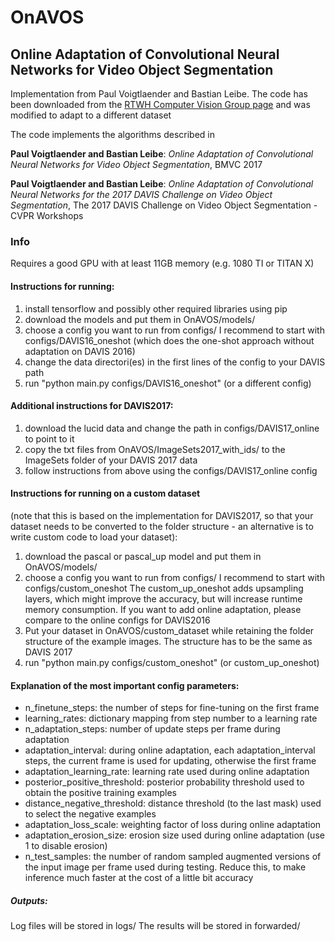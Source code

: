 # OnAVOS

## Online Adaptation of Convolutional Neural Networks for Video Object Segmentation

Implementation from Paul Voigtlaender and Bastian Leibe.
The code has been downloaded from the [RTWH Computer Vision Group page](https://www.vision.rwth-aachen.de/software/OnAVOS)
and was modified to adapt to a different dataset

The code implements the algorithms described in

**Paul Voigtlaender and Bastian Leibe**: *Online Adaptation of Convolutional Neural Networks for Video Object Segmentation*, BMVC 2017

**Paul Voigtlaender and Bastian Leibe**: *Online Adaptation of Convolutional Neural Networks for the 2017 DAVIS Challenge on Video Object Segmentation*, The 2017 DAVIS Challenge on Video Object Segmentation - CVPR Workshops

### Info

Requires a good GPU with at least 11GB memory (e.g. 1080 TI or TITAN X)

#### Instructions for running:

1. install tensorflow and possibly other required libraries using pip
2. download the models and put them in OnAVOS/models/
3. choose a config you want to run from configs/
I recommend to start with configs/DAVIS16_oneshot (which does the one-shot approach without adaptation on DAVIS 2016)
4. change the data directori(es) in the first lines of the config to your DAVIS path
5. run "python main.py configs/DAVIS16_oneshot" (or a different config)

#### Additional instructions for DAVIS2017:

1. download the lucid data and change the path in configs/DAVIS17_online to point to it
2. copy the txt files from OnAVOS/ImageSets2017_with_ids/ to the ImageSets folder of your DAVIS 2017 data
3. follow instructions from above using the configs/DAVIS17_online config

#### Instructions for running on a custom dataset

(note that this is based on the implementation for DAVIS2017, so that your dataset needs to be converted to the folder structure - an alternative is to write custom code to load your dataset):
1. download the pascal or pascal_up model and put them in OnAVOS/models/
2. choose a config you want to run from configs/ 
I recommend to start with configs/custom_oneshot The custom_up_oneshot adds upsampling layers, which might improve the accuracy, but will increase runtime memory consumption. If you want to add online adaptation, please compare to the online configs for DAVIS2016
3. Put your dataset in OnAVOS/custom_dataset while retaining the folder structure of the example images. The structure has to be the same as DAVIS 2017
4. run "python main.py configs/custom_oneshot" (or custom_up_oneshot)

#### Explanation of the most important config parameters:

- n_finetune_steps: the number of steps for fine-tuning on the first frame
- learning_rates: dictionary mapping from step number to a learning rate
- n_adaptation_steps: number of update steps per frame during adaptation
- adaptation_interval: during online adaptation, each adaptation_interval steps, the current frame is used for updating, otherwise the first frame
- adaptation_learning_rate: learning rate used during online adaptation
- posterior_positive_threshold: posterior probability threshold used to obtain the positive training examples
- distance_negative_threshold: distance threshold (to the last mask) used to select the negative examples
- adaptation_loss_scale: weighting factor of loss during online adaptation
- adaptation_erosion_size: erosion size used during online adaptation (use 1 to disable erosion)
- n_test_samples: the number of random sampled augmented versions of the input image per frame used during testing. Reduce this, to make inference much faster at the cost of a little bit accuracy

##### Outputs:

Log files will be stored in logs/
The results will be stored in forwarded/

